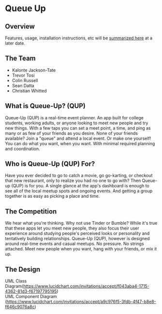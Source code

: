 Queue Up 
========================

Overview 
-----------------------------

Features, usage, installation instructions, etc will be [summarized
here](https://github.com/KalonteJT/COP-4331-Group-14) at a later date. 


The Team
-----------------------------

   * Kalonte Jackson-Tate
   * Trevor Tosi
   * Colin Russell
   * Sean Datta
   * Christian Whitted


What is Queue-Up? (QUP) 
-----------------------------

Queue-Up (QUP) is a real-time event planner. An app built for college
students, working adults, or anyone looking to meet new people and try new
things. With a few taps you can set a meet point, a time, and ping as many or as
few of your friends as you desire. None of your friends available? Join a
"queue" and attend a local event. Or make one yourself! You can do what you want, 
when you want. With minimal required planning and coordination. 


Who is Queue-Up (QUP) For?
-----------------------------

Have you ever decided to go to catch a movie, go go-karting, or checkout that new
restaurant, only to realize you had no one to go with? Then Queue-up (QUP) is
for you. A single glance at the app's dashboard is enough to see all of the
local meetup spots and ongoing events. And getting a group together is as
easy as picking a place and time.


The Competition
-----------------------------

We hear what you're thinking. Why not use Tinder or Bumble? While it's true
that these apps let you meet new people, they also focus their user experience
around studying people's perceived looks or personality and tentatively
building relationships. Queue-Up (QUP), however is designed around real-time
events and casual meetups. No pressure. No strings attached. Meet new people
when you want, hang with your friends, or mix it up.  


The Design
-----------------------------

UML Class Diagram(https://www.lucidchart.com/invitations/accept/f043aba4-1715-4362-81d3-f67197795195)         
UML Component Diagram (https://www.lucidchart.com/invitations/accept/a9c976f5-3fdb-4f47-b8e8-f646c9076a8c)

